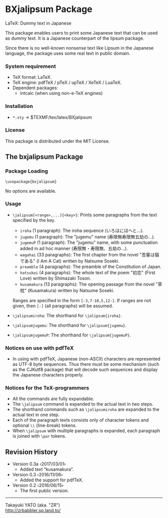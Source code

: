 BXjalipsum Package
==================

LaTeX: Dummy text in Japanese

This package enables users to print some Japanese text that can be used
as dummy text. It is a Japanese counterpart of the lipsum package.

Since there is no well-known nonsense text like Lipsum in the Japanese
language, the package uses some real text in public domain.

### System requirement

  * TeX format: LaTeX.
  * TeX engine: pdfTeX / pTeX / upTeX / XeTeX / LuaTeX.
  * Dependent packages:
      - intcalc (when using non-e-TeX engines)

### Installation

  - `*.sty` → $TEXMF/tex/latex/BXjalipsum

### License

This package is distributed under the MIT License.

The bxjalipsum Package
----------------------

### Package Loading

    \usepackage{bxjalipsum}

No options are available.

### Usage

  * `\jalipsum[<range>,...]{<key>}`: Prints some paragraphs from the
    text specified by the key.

      - `iroha` (1 paragraph): The iroha sequence (いろはにほへと…).
      - `jugemu` (1 paragraph): The "jugemu" name (寿限無寿限無五劫の…).
      - `jugemuP` (1 paragraph): The "jugemu" name, with some punctuation
        added in ad hoc manner (寿限無・寿限無、五劫の…).
      - `wagahai` (33 paragraphs): The first chapter from the novel
        "吾輩は猫である" (I Am A Cat) written by Natsume Soseki.
      - `preamble` (4 paragraphs): The preamble of the Constitution of
        Japan.
      - `hatsukoi` (4 paragraphs): The whole text of the poem "初恋"
        (First Love) written by Shimazaki Toson.
      - `kusamakura` (13 paragraphs): The opening passage from the novel
        "草枕" (Kusamakura) written by Natsume Soseki.

    Ranges are specified in the form `[-3,7-10,5,12-]`. If ranges are not
    given, then `[-]` (all paragraphs) will be assumed.

  * `\jalipsumiroha`: The shorthand for `\jalipsum{iroha}`.
  * `\jalipsumjugemu`: The shorthand for `\jalipsum{jugemu}`.
  * `\jalipsumjugemuP`: The shorthand for `\jalipsum{jugemuP}`.

### Notices on use with pdfTeX

  * In using with pdfTeX, Japanese (non-ASCII) characters are represented
    as UTF-8 byte sequences. Thus there must be some mechanism (such as
    the CJKutf8 package) that will decode such sequences and display the
    Japanese characters properly.

### Notices for the TeX-programmers

  * All the commands are fully expandable.
  * The `\jalipsum` command is expanded to the actual text in two steps.
  * The shorthand commands such as `\jalipsumiroha` are expanded to the
    actual text in one step.
  * Each of the paragraph texts consists only of character tokens and
    optional `\\` (line-break) tokens.
  * When `\jalipsum` with multiple paragraphs is expanded, each paragraph
    is joined with `\par` tokens.

Revision History
----------------

  * Version 0.3a ‹2017/03/01›
      - Added text “kusamakura”.
  * Version 0.3  ‹2016/11/06›
      - Added the support for pdfTeX.
  * Version 0.2  ‹2016/08/15›
      - The first public version.

--------------------
Takayuki YATO (aka. "ZR")  
http://zrbabbler.sp.land.to/
